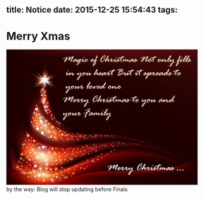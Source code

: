 title: Notice
date: 2015-12-25 15:54:43
tags:
---
# Merry Xmas
![](/images/Xmas01.jpg)
by the way: Blog will stop updating before Finals
